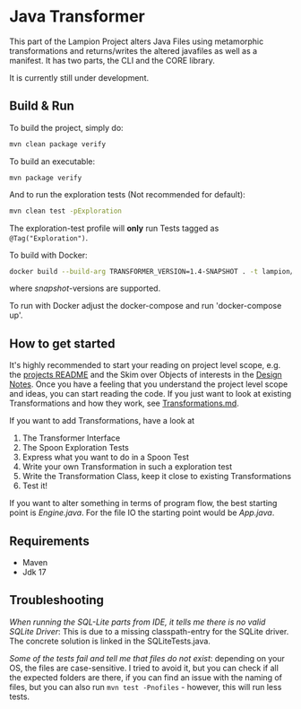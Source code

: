 # Java Transformer

This part of the Lampion Project alters Java Files using metamorphic transformations and returns/writes the altered javafiles as well as a manifest. 
It has two parts, the CLI and the CORE library.

It is currently still under development. 

## Build & Run 

To build the project, simply do: 

```sh
mvn clean package verify
```

To build an executable: 

```
mvn package verify
```

And to run the exploration tests (Not recommended for default):

```sh
mvn clean test -pExploration
```
The exploration-test profile will **only** run Tests tagged as `@Tag("Exploration")`.


To build with Docker: 

```sh
docker build --build-arg TRANSFORMER_VERSION=1.4-SNAPSHOT . -t lampion/java-transformer:1.3 -t lampion/java-transformer:latest -t ciselab/java-transformer:1.3 -t ciselab/java-transformer:latest -t ghcr.io/ciselab/lampion/java-transformer:1.3
```

where *snapshot*-versions are supported. 

To run with Docker adjust the docker-compose and run 'docker-compose up'.

## How to get started

It's highly recommended to start your reading on project level scope, e.g. the [projects README](../README.md) and the Skim over Objects of interests in the [Design Notes](../Resources/DesignNotes.md).
Once you have a feeling that you understand the project level scope and ideas,  you can start reading the code. 
If you just want to look at existing Transformations and how they work, see [Transformations.md](../Resources/Transformations.md).

If you want to add Transformations, have a look at 

1. The Transformer Interface
2. The Spoon Exploration Tests
3. Express what you want to do in a Spoon Test
4. Write your own Transformation in such a exploration test
5. Write the Transformation Class, keep it close to existing Transformations
6. Test it!

If you want to alter something in terms of program flow, the best starting point is *Engine.java*.
For the file IO the starting point would be *App.java*.

## Requirements 

- Maven
- Jdk 17

## Troubleshooting 

*When running the SQL-Lite parts from IDE, it tells me there is no valid SQLite Driver*: This is due to a missing classpath-entry for the SQLite driver. 
The concrete solution is linked in the SQLiteTests.java. 

*Some of the tests fail and tell me that files do not exist*: depending on your OS, the files are case-sensitive. 
I tried to avoid it, but you can check if all the expected folders are there, if you can find an issue with the naming of files, but you can also run `mvn test -Pnofiles` - however, this will run less tests. 
